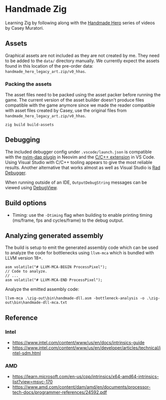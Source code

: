 # Handmade Zig

Learning Zig by following along with the [Handmade Hero](https://handmadehero.org/) series of videos by Casey Muratori.


## Assets
Graphical assets are not included as they are not created by me. They need to be added to the `data/` directory manually. We currently expect the assets found in this location of the pre-order data: `handmade_hero_legacy_art.zip/v0_hhas`.

### Packing the assets
The asset files need to be packed using the asset packer before running the game. The current version of the asset builder doesn't produce files compatible with the game anymore since we made the reader compatible with asset files created by Casey, use the original files from `handmade_hero_legacy_art.zip/v0_hhas`.
```
zig build build-assets
```

## Debugging
The included debugger config under `.vscode/launch.json` is compatible with the [nvim-dap plugin](https://github.com/mfussenegger/nvim-dap) in Neovim and the [C/C++ extension](https://github.com/Microsoft/vscode-cpptools) in VS Code. Using Visual Studio with C/C++ tooling appears to give the most reliable results. Another alternative that works almost as well as Visual Studio is [Rad Debugger](https://github.com/EpicGamesExt/raddebugger).

When running outside of an IDE, `OutputDebugString` messages can be viewed using [DebugView](https://learn.microsoft.com/en-us/sysinternals/downloads/debugview).

## Build options
* Timing: use the `-Dtiming` flag when building to enable printing timing (ms/frame, fps and cycles/frame) to the debug output.

## Analyzing generated assembly
The build is setup to emit the generated assembly code which can be used to analyze the code for bottlenecks using `llvm-mca` which is bundled with LLVM version 18+.

```
asm volatile("# LLVM-MCA-BEGIN ProcessPixel");
// Code to analyze.
// ...
asm volatile("# LLVM-MCA-END ProcessPixel");
```

Analyze the emitted assembly code:
```
llvm-mca .\zig-out\bin\handmade-dll.asm -bottleneck-analysis -o .\zig-out\bin\handmade-dll-mca.txt
```

## Reference

### Intel
* https://www.intel.com/content/www/us/en/docs/intrinsics-guide
* https://www.intel.com/content/www/us/en/developer/articles/technical/intel-sdm.html

### AMD
* https://learn.microsoft.com/en-us/cpp/intrinsics/x64-amd64-intrinsics-list?view=msvc-170
* https://www.amd.com/content/dam/amd/en/documents/processor-tech-docs/programmer-references/24592.pdf
